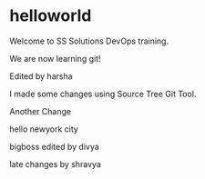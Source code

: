 
# helloworld
Welcome to SS Solutions DevOps training.

We are now learning git!

Edited by harsha

I made some changes using Source Tree Git Tool.
 

Another Change

hello newyork city


bigboss
edited by divya

late changes by shravya